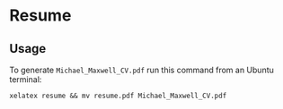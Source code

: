 # Resume

## Usage

To generate `Michael_Maxwell_CV.pdf` run this command from an Ubuntu terminal:

```console
xelatex resume && mv resume.pdf Michael_Maxwell_CV.pdf
```
